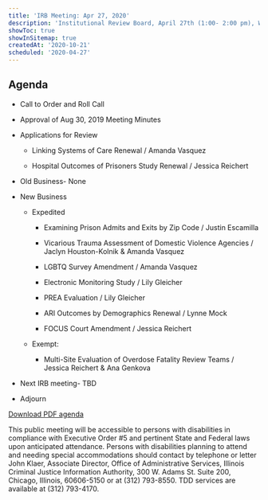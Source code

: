 ```yaml
---
title: 'IRB Meeting: Apr 27, 2020'
description: 'Institutional Review Board, April 27th (1:00- 2:00 pm), WebEx Meeting'
showToc: true
showInSitemap: true
createdAt: '2020-10-21'
scheduled: '2020-04-27'
---
```


## Agenda

- Call to Order and Roll Call

- Approval of Aug 30, 2019 Meeting Minutes

- Applications for Review

  - Linking Systems of Care Renewal / Amanda Vasquez

  - Hospital Outcomes of Prisoners Study Renewal / Jessica Reichert

- Old Business- None

- New Business

  - Expedited

    - Examining Prison Admits and Exits by Zip Code / Justin Escamilla

    - Vicarious Trauma Assessment of Domestic Violence Agencies / Jaclyn Houston-Kolnik & Amanda Vasquez

    - LGBTQ Survey Amendment / Amanda Vasquez

    - Electronic Monitoring Study / Lily Gleicher

    - PREA Evaluation / Lily Gleicher

    - ARI Outcomes by Demographics Renewal / Lynne Mock

    - FOCUS Court Amendment / Jessica Reichert

  - Exempt:

    - Multi-Site Evaluation of Overdose Fatality Review Teams / Jessica Reichert & Ana Genkova

- Next IRB meeting- TBD

- Adjourn

<div class="text-center download">

[Download PDF agenda](IRBAgendaApril2020.pdf)

</div>

<div class="text-center disclaimer mt-10">

This public meeting will be accessible to persons with disabilities in compliance with Executive Order #5 and pertinent
State and Federal laws upon anticipated attendance. Persons with disabilities planning to attend and needing special
accommodations should contact by telephone or letter John Klaer, Associate Director, Office of Administrative Services,
Illinois Criminal Justice Information Authority, 300 W. Adams St. Suite 200, Chicago, Illinois, 60606-5150 or at (312)
793-8550. TDD services are available at (312) 793-4170.

</div>
